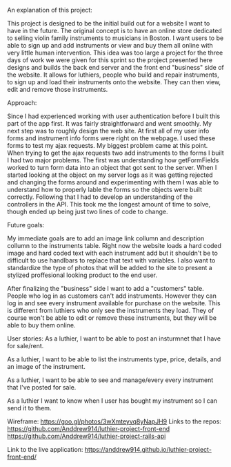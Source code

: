 
An explanation of this project:

This project is designed to be the initial build out for a website I want to have in the future.
The original concept is to have an online store dedicated to selling violin family
instruments to musicians in Boston. I want users to be able to sign up and add instruments or
view and buy them all online with very little human intervention. This idea was too large a project for
the three days of work we were given for this sprint so the project presented here
designs and builds the back end server and the front end "business" side of the website.
It allows for luthiers, people who build and repair instruments, to sign up and
load their instruments onto the website. They can then view, edit and remove those instruments.

Approach:

Since I had experienced working with user authentication before I built this part of the app first.
It was fairly straightforward and went smoothly. My next step was to roughly design the web site.
At first all of my user info forms and instrument info forms were right on the webpage. I used these forms
to test my ajax requests. My biggest problem came at this point. When trying to get the ajax requests two
add instruments to the forms I built I had two major problems. The first was understanding how getFormFields worked
to turn form data into an object that got sent to the server. When I started looking at the object on my server logs
as it was getting rejected and changing the forms around and experimenting with them I was able to understand how to
properly lable the forms so the objects were built correctly. Following that I had to develop an understanding of
the controllers in the API. This took me the longest amount of time to solve, though ended up being just two lines of
code to change. 

Future goals:

My immediate goals are to add an image link collumn and description collumn to the instruments table. Right
now the website loads a hard coded image and hard coded text with each instrument add but it shouldn't be
to difficult to use handlbars to replace that text with variables. I also want to standardize the type of photos
that will be added to the site to present a stylized proffesional looking product to the end user.

After finalizing the "business" side I want to add a "customers" table. People who log in as customers can't add instruments. However they can log in and see every instrument available for purchase on the website. This is different from luthiers who only see the instruments they load. They of course won't be able to edit or remove these instruments, but they will be able to buy them online.



User stories:
  As a luthier, I want to be able to post an insturmnet that I have for sale/rent.

  As a luthier, I want to be able to list the instruments type, price, details, and an image of
  the instrument.

  As a luthier, I want to be able to see and manage/every every instrument that I've posted for sale.

  As a luthier I want to know when I user has bought my instrument so I can send it to them.

Wireframe: https://goo.gl/photos/3wXmteyvq8yNapJH9
Links to the repos: https://github.com/Anddrew914/luthier-project-front-end
                    https://github.com/Anddrew914/luthier-project-rails-api

Link to the live application: https://anddrew914.github.io/luthier-project-front-end/
